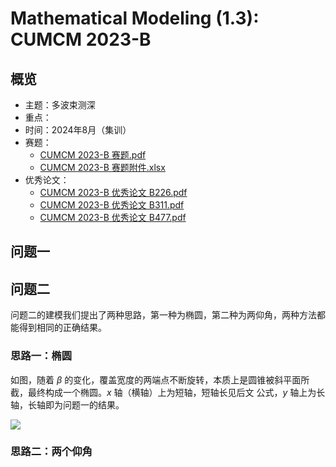 # Mathematical Modeling (1.3): CUMCM 2023-B

## 概览

- 主题：多波束测深
- 重点：
- 时间：2024年8月（集训）
- 赛题：
  - [CUMCM 2023-B 赛题.pdf](https://www.writebug.com/static/uploads/2024/8/9/4693a624a6cea21bcf2a071afa57d43a.pdf)
  - [CUMCM 2023-B 赛题附件.xlsx](https://www.writebug.com/static/uploads/2024/8/9/4b2680c148c0fa58fc4dde784cc46555.xlsx)
- 优秀论文：
  - [CUMCM 2023-B 优秀论文 B226.pdf](https://www.writebug.com/static/uploads/2024/8/9/220dd99474853db8c327a481ed31bf4a.pdf)
  - [CUMCM 2023-B 优秀论文 B311.pdf](https://www.writebug.com/static/uploads/2024/8/9/fb15a9a26d41b7eaa0811c5743b96623.pdf)
  - [CUMCM 2023-B 优秀论文 B477.pdf](https://www.writebug.com/static/uploads/2024/8/9/d3f32b081197d7a84470b5d36504a560.pdf)

## 问题一 


## 问题二


问题二的建模我们提出了两种思路，第一种为椭圆，第二种为两仰角，两种方法都能得到相同的正确结果。

### 思路一：椭圆

如图，随着 $\beta$ 的变化，覆盖宽度的两端点不断旋转，本质上是圆锥被斜平面所截，最终构成一个椭圆。$x$ 轴（横轴）上为短轴，短轴长见后文 公式，$y$ 轴上为长轴，长轴即为问题一的结果。

<div class="center"><img src="https://imagebank-0.oss-cn-beijing.aliyuncs.com/VS-PicGo/2024-08-11-13-13-46_MM(1.3)-CUMCM2023B.jpg"/></div>



<!-- <div class="center"><img src="https://imagebank-0.oss-cn-beijing.aliyuncs.com/VS-PicGo/2024-08-11-13-05-51_MM(1.3)-CUMCM2023B.jpg"/></div> -->

### 思路二：两个仰角